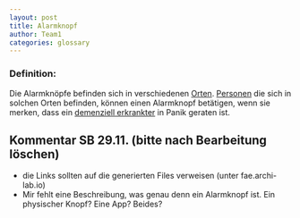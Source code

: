 ```yaml
---
layout: post
title: Alarmknopf
author: Team1
categories: glossary
---
```


### Definition:
Die Alarmknöpfe befinden sich in verschiedenen [Orten](https://github.com/Archi-Lab-FAE/fae-global-documentation/blob/master/2019-11-15-Glossary-Ort.md). [Personen](https://github.com/Archi-Lab-FAE/fae-global-documentation/blob/master/2019-11-15-Glossary-Person.md) die sich in solchen Orten befinden, können einen Alarmknopf betätigen, wenn sie merken, dass ein [demenziell erkrankter](https://github.com/Archi-Lab-FAE/fae-global-documentation/blob/master/2019-11-15-Glossary-Dementiell%20erkrankter.md) in Panik geraten ist.


## Kommentar SB 29.11. (bitte nach Bearbeitung löschen)
* die Links sollten auf die generierten Files verweisen (unter fae.archi-lab.io)
* Mir fehlt eine Beschreibung, was genau denn ein Alarmknopf ist. Ein physischer Knopf? Eine App? Beides?